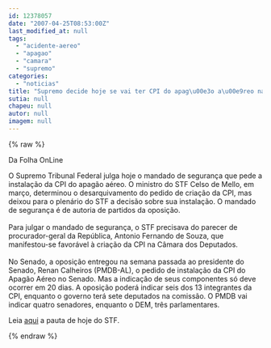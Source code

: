 ```yaml
---
id: 12378057
date: "2007-04-25T08:53:00Z"
last_modified_at: null
tags:
  - "acidente-aereo"
  - "apagao"
  - "camara"
  - "supremo"
categories:
  - "noticias"
title: "Supremo decide hoje se vai ter CPI do apag\u00e3o a\u00e9reo na C\u00e2mara "
sutia: null
chapeu: null
autor: null
imagem: null
---
```

{% raw %}
<p><P>Da Folha OnLine</P></p>
<p><P>O&nbsp;Supremo Tribunal Federal julga hoje o mandado de segurança&nbsp;que pede a instalação da CPI do apagão aéreo.&nbsp;O ministro do STF Celso de Mello, em março,&nbsp;determinou o desarquivamento do pedido de criação da CPI, mas deixou para o&nbsp;plenário do STF a decisão sobre sua instalação. O mandado de segurança é de autoria de partidos da oposição.<BR><BR>Para julgar o mandado de segurança, o STF precisava do parecer de procurador-geral da República, Antonio Fernando de Souza, que manifestou-se favorável à criação da CPI&nbsp;na Câmara dos Deputados. <BR><BR>No Senado, a oposição entregou na semana passada ao presidente do Senado, Renan Calheiros (PMDB-AL), o pedido de instalação da CPI do Apagão Aéreo no Senado. Mas a indicação de seus componentes só deve ocorrer em 20 dias. A oposição poderá indicar seis dos 13 integrantes da CPI, enquanto o governo terá sete deputados na comissão. O PMDB vai indicar quatro senadores, enquanto o DEM, três parlamentares.</P></p>
<p><P>Leia <A href=\"https://www.stf.gov.br/noticias/imprensa/ultimas/ler.asp?CODIGO=230326&amp;tip=UN&amp;param=\">aqui</A> a pauta de hoje do STF.</P> </p>
{% endraw %}